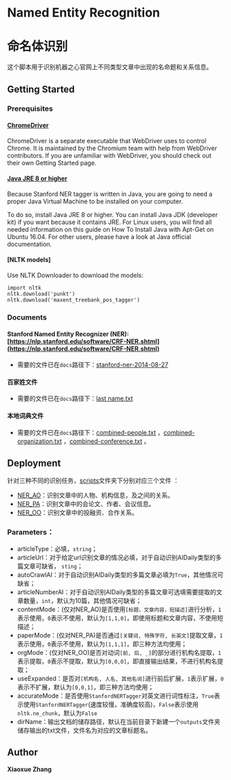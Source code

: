 # Named Entity Recognition
# 命名体识别

这个脚本用于识别机器之心官网上不同类型文章中出现的名命题和关系信息。


## Getting Started


### Prerequisites

#### [ChromeDriver](https://github.com/SeleniumHQ/selenium/wiki/ChromeDriver)

ChromeDriver is a separate executable that WebDriver uses to control Chrome. It is maintained by the Chromium team with help from WebDriver contributors. If you are unfamiliar with WebDriver, you should check out their own Getting Started page.



#### [Java JRE 8 or higher](https://blog.sicara.com/train-ner-model-with-nltk-stanford-tagger-english-french-german-6d90573a9486)

Because Stanford NER tagger is written in Java, you are going to need a proper Java Virtual Machine to be installed on your computer.

To do so, install Java JRE 8 or higher. You can install Java JDK (developer kit) if you want because it contains JRE. For Linux users, you will find all needed information on this guide on How To Install Java with Apt-Get on Ubuntu 16.04. For other users, please have a look at Java official documentation.


#### [NLTK models]
Use NLTK Downloader to download the models: 
```
import nltk
nltk.download('punkt')
nltk.download('maxent_treebank_pos_tagger')
```
### Documents


#### Stanford Named Entity Recognizer (NER): [https://nlp.stanford.edu/software/CRF-NER.shtml](https://nlp.stanford.edu/software/CRF-NER.shtml)

* 需要的文件已在```docs```路径下：[stanford-ner-2014-08-27](https://github.com/chainn/synced_datalab/edit/master/Xiaoxue/NER/docs/stanford-ner-2014-08-27) 


#### 百家姓文件

* 需要的文件已在```docs```路径下：[last name.txt](https://github.com/chainn/synced_datalab/edit/master/Xiaoxue/NER/docs/last%20name.txt) 

#### 本地词典文件

* 需要的文件已在```docs```路径下：[combined-people.txt](https://github.com/chainn/synced_datalab/edit/master/Xiaoxue/NER/docs/combined-people.txt)  ，[combined-organization.txt](https://github.com/chainn/synced_datalab/edit/master/Xiaoxue/NER/docs/combined-organization.txt) ，[combined-conference.txt](https://github.com/chainn/synced_datalab/edit/master/Xiaoxue/NER/docs/combined-conference.txt) 。


## Deployment
针对三种不同的识别任务，[scripts](https://github.com/chainn/synced_datalab/edit/master/Xiaoxue/NER/scripts)文件夹下分别对应三个文件
：

* [NER_AO](https://github.com/chainn/synced_datalab/edit/master/Xiaoxue/NER/scripts/NER_AO.py)：识别文章中的人物、机构信息，及之间的关系。
* [NER_PA](https://github.com/chainn/synced_datalab/edit/master/Xiaoxue/NER/scripts/NER_PA.py)：识别文章中的会论文、作者、会议信息。
* [NER_OO](https://github.com/chainn/synced_datalab/edit/master/Xiaoxue/NER/scripts/NER_OO.py)：识别文章中的投融资、合作关系。



### Parameters：

* articleType：必填，```string```；
* articleUrl：对于给定url识别文章的情况必填，对于自动识别AIDaily类型的多篇文章可缺省， ```sting```；
* autoCrawlAI：对于自动识别AIDaily类型的多篇文章必填为```True```，其他情况可缺省；
* articleNumberAI：对于自动识别AIDaily类型的多篇文章可选填需要提取的文章数量，```int```，默认为10篇，其他情况可缺省；
* contentMode：(仅对NER_AO)是否使用```[标题，文章内容，短描述]```进行分析，```1```表示使用，```0```表示不使用，默认为```[1,1,0]```，即使用标题和文章内容，不使用短描述；
* paperMode：(仅对NER_PA)是否通过```[关键词, 特殊字符, 长英文]```提取文章，```1```表示使用，```0```表示不使用，默认为```[1,1,1]```，即三种方法均使用；
* orgMode：(仅对NER_OO)是否对动词```[前, 后, _]```的部分进行机构名提取，```1```表示提取，```0```表示不提取，默认为```[0,0,0]```，即直接输出结果，不进行机构名提取；
* useExpanded：是否对```[机构名, 人名, 其他名词]```进行前后扩展，```1```表示扩展，```0```表示不扩展，默认为```[0,0,1]```，即三种方法均使用；
* accurateMode：是否使用```StanfordNERTagger```对英文进行词性标注，```True```表示使用```StanfordNERTagger```(速度较慢，准确度较高)，```False```表示使用```nltk.ne_chunk```，默认为```False```
* dirName：输出文档的储存路径，默认在当前目录下新建一个```outputs```文件夹储存输出的txt文件，文件名为对应的文章标题名。

## Author

**Xiaoxue Zhang** 
